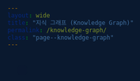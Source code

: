 ```yaml
---
layout: wide
title: "지식 그래프 (Knowledge Graph)"
permalink: /knowledge-graph/
class: "page--knowledge-graph"
---
```


<style>
  html, body.page--knowledge-graph {
    background-color: #0A192F !important;
    overflow-y: hidden;
  }
  .page__footer {
    background-color: transparent !important;
    border: none;
  }
  .page--knowledge-graph .page__inner-wrap {
    max-width: none !important;
  }
  .page--knowledge-graph .page__title {
    text-align: center;
  }
  .page--knowledge-graph #main {
    margin-left: 0; /* 사이드바 여백 제거 */
    padding: 0;
  }
  
  /* --- [추가] 태그 버튼 및 레이아웃 스타일 --- */
  #graph-container {
    position: relative;
    width: 100vw;
    height: 100vh;
  }
  #tag-buttons {
    position: absolute;
    top: 20px;
    left: 20px;
    z-index: 10;
    max-height: 90vh;
    overflow-y: auto;
    background: rgba(10, 25, 47, 0.85);
    border-radius: 8px;
    padding: 10px;
  }
  #tag-buttons button {
    display: block;
    width: 100%;
    padding: 8px 15px;
    margin-bottom: 5px;
    font-size: 14px;
    color: #d3d3d3;
    background-color: #112240;
    border: 1px solid #255784;
    border-radius: 5px;
    cursor: pointer;
    transition: background-color 0.3s, color 0.3s;
    text-align: left;
  }
  #tag-buttons button:hover, #tag-buttons button.active {
    background-color: #255784;
    color: #ffffff;
  }
  /* --- [추가] --- */

</style>

<div id="graph-container">
  <div id="tag-buttons"></div>
  <div id="mynetwork" style="width: 100%; height: 100vh; background-color: #0A192F;"></div>
</div>

<script type="text/javascript" src="https://unpkg.com/vis-network/standalone/umd/vis-network.min.js"></script>

<script type="text/javascript">
  document.addEventListener('DOMContentLoaded', function() {
    var container = document.getElementById('mynetwork');
    var tagButtonsContainer = document.getElementById('tag-buttons');

    fetch('/knowledge-graph.json')
      .then(response => response.json())
      .then(graphData => {
        
        graphData.edges = graphData.edges.filter(edge => edge.from && edge.to);

        const a_nodes = graphData.nodes.map(node => {
          const degree = graphData.edges.filter(edge => edge.from === node.id || edge.to === node.id).length;
          node.value = Math.max(degree, 1);
          // [추가] 원본 색상 정보 저장
          node.originalColor = '#97C2FC'; // vis.js 기본 노드 색상
          return node;
        });

        // [수정] vis.DataSet 사용
        var nodesDataSet = new vis.DataSet(a_nodes);
        var edgesDataSet = new vis.DataSet(graphData.edges);

        var data = {
          nodes: nodesDataSet,
          edges: edgesDataSet
        };

        var options = {
          nodes: {
            shape: 'dot',
            borderWidth: 0,
            scaling: { 
              min: 15, 
              max: 50, 
              label: { min: 14, max: 30, drawThreshold: 8, maxVisible: 25 }
            },
            font: { 
              color: '#d3d3d3', 
              size: 16, 
              face: 'sans-serif', 
              strokeWidth: 0 
            },
            shadow: { enabled: true, color: '#255784', size: 15 }
          },
          edges: {
            smooth: { type: 'dynamic' },
            arrows: { to: { enabled: true, scaleFactor: 0.5 } },
            color: { color: '#84A9C0', highlight: '#FFFFFF' },
            shadow: { enabled: true, color: '#255784', size: 10 },
            scaling: {
              min: 0.5, 
              max: 5, 
              label: false
            }
          },
          physics: {
            solver: 'forceAtlas2Based',
            forceAtlas2Based: {
              gravitationalConstant: -120,
              centralGravity: 0.02,
              springLength: 150,
              springConstant: 0.05,
              avoidOverlap: 0.8
            },
            minVelocity: 0.75,
            stabilization: { iterations: 300 }
          },
          interaction: {
            hover: true,
            tooltipDelay: 200,
            hideEdgesOnDrag: true
          }
        };

        var network = new vis.Network(container, data, options);
        
        network.on("stabilizationIterationsDone", function () {
          network.setOptions( { physics: false } );
        });

        network.on("click", function (params) {
            if (params.nodes.length > 0) {
                var nodeId = params.nodes[0];
                var node = nodesDataSet.get(nodeId);
                if (node && node.url) {
                    window.open(node.url, '_blank');
                }
            }
        });

        // --- [추가] 태그 버튼 생성 및 하이라이트 기능 ---

        // 1. 모든 태그 추출 및 버튼 생성
        const allTags = new Set();
        nodesDataSet.forEach(node => {
          if (node.tags) {
            node.tags.forEach(tag => allTags.add(tag));
          }
        });
        
        // '전체 보기' 버튼 추가
        const resetButton = document.createElement('button');
        resetButton.innerText = '전체 보기';
        resetButton.className = 'active'; // 처음엔 활성화 상태
        resetButton.onclick = () => highlightByTag(null);
        tagButtonsContainer.appendChild(resetButton);

        // 태그 버튼들 추가
        Array.from(allTags).sort().forEach(tag => {
          const button = document.createElement('button');
          button.innerText = tag;
          button.onclick = () => highlightByTag(tag);
          tagButtonsContainer.appendChild(button);
        });
        
        // 2. 하이라이트 함수
        function highlightByTag(tag) {
          // 모든 버튼의 active 클래스 제거 후, 현재 클릭된 버튼에만 추가
          const buttons = tagButtonsContainer.getElementsByTagName('button');
          for (let btn of buttons) {
            if (btn.innerText === (tag || '전체 보기')) {
              btn.className = 'active';
            } else {
              btn.className = '';
            }
          }

          if (tag === null) {
            // 전체 보기: 모든 노드와 엣지를 원래 스타일로 복구
            const allNodes = nodesDataSet.map(node => {
              delete node.color;
              delete node.font.color;
              return node;
            });
            const allEdges = edgesDataSet.map(edge => {
              delete edge.color;
              return edge;
            });
            nodesDataSet.update(allNodes);
            edgesDataSet.update(allEdges);
            return;
          }

          const dimmedNodeColor = 'rgba(40, 60, 80, 0.4)';
          const dimmedFontColor = 'rgba(211, 211, 211, 0.4)';
          const dimmedEdgeColor = 'rgba(132, 169, 192, 0.2)';

          // 하이라이트할 노드 ID 집합 생성
          const highlightedNodeIds = new Set();
          nodesDataSet.forEach(node => {
            if (node.tags && node.tags.includes(tag)) {
              highlightedNodeIds.add(node.id);
              // 직접 연결된 이웃 노드 추가
              const connectedEdges = network.getConnectedEdges(node.id);
              connectedEdges.forEach(edgeId => {
                const edge = edgesDataSet.get(edgeId);
                if (edge.from === node.id) highlightedNodeIds.add(edge.to);
                if (edge.to === node.id) highlightedNodeIds.add(edge.from);
              });
            }
          });

          // 노드 스타일 업데이트
          const nodesToUpdate = nodesDataSet.map(node => {
            if (highlightedNodeIds.has(node.id)) {
              delete node.color;
              delete node.font.color;
            } else {
              node.color = dimmedNodeColor;
              node.font = { color: dimmedFontColor };
            }
            return node;
          });

          // 엣지 스타일 업데이트
          const edgesToUpdate = edgesDataSet.map(edge => {
            if (highlightedNodeIds.has(edge.from) && highlightedNodeIds.has(edge.to)) {
              delete edge.color;
            } else {
              edge.color = dimmedEdgeColor;
            }
            return edge;
          });

          nodesDataSet.update(nodesToUpdate);
          edgesDataSet.update(edgesToUpdate);
        }
        // --- [추가] 종료 ---
      });
  });
</script>
